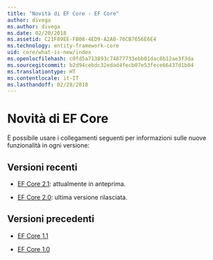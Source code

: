 ```yaml
---
title: "Novità di EF Core - EF Core"
author: divega
ms.author: divega
ms.date: 02/20/2018
ms.assetid: C21F89EE-FB08-4ED9-A2A0-76CB7656E6E4
ms.technology: entity-framework-core
uid: core/what-is-new/index
ms.openlocfilehash: c0fd5a713893c74877733ebb01dac8b12ae3f3da
ms.sourcegitcommit: b2d94cebdc32edad4fecb07e53fece66437d1b04
ms.translationtype: HT
ms.contentlocale: it-IT
ms.lasthandoff: 02/28/2018
---
```

# <a name="what-is-new-in-ef-core"></a>Novità di EF Core

È possibile usare i collegamenti seguenti per informazioni sulle nuove funzionalità in ogni versione:

## <a name="recent-releases"></a>Versioni recenti

- [EF Core 2.1](xref:core/what-is-new/ef-core-2.1): attualmente in anteprima.

- [EF Core 2.0](xref:core/what-is-new/ef-core-2.0): ultima versione rilasciata.

## <a name="past-versions"></a>Versioni precedenti

- [EF Core 1.1](xref:core/what-is-new/ef-core-1.1)

- [EF Core 1.0](xref:core/what-is-new/ef-core-1.0)
